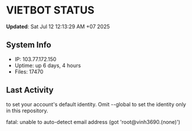# VIETBOT STATUS
**Updated**: Sat Jul 12 12:13:29 AM +07 2025

## System Info
- IP: 103.77.172.150
- Uptime: up 6 days, 4 hours
- Files: 17470

## Last Activity

to set your account's default identity.
Omit --global to set the identity only in this repository.

fatal: unable to auto-detect email address (got 'root@vinh3690.(none)')
